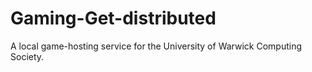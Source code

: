 # Gaming-Get-distributed
A local game-hosting service for the University of Warwick Computing Society.
